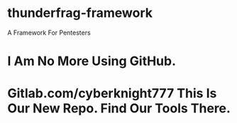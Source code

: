 # thunderfrag-framework
A Framework For Pentesters 
# I Am No More Using GitHub.
# Gitlab.com/cyberknight777 This Is Our New Repo. Find Our Tools There.
 
